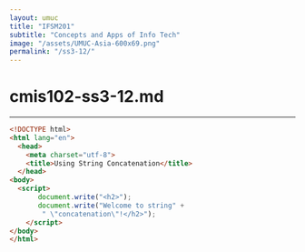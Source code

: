 ```yaml
---
layout: umuc
title: "IFSM201"
subtitle: "Concepts and Apps of Info Tech"
image: "/assets/UMUC-Asia-600x69.png"
permalink: "/ss3-12/"
---
```


# cmis102-ss3-12.md

---

```html
<!DOCTYPE html>
<html lang="en">
  <head>
    <meta charset="utf-8">
    <title>Using String Concatenation</title>
  </head>
<body>
  <script> 
       document.write("<h2>");
       document.write("Welcome to string" +
      	" \"concatenation\"!</h2>");
    </script>
</body>
</html>
```
  <script> 
       document.write("<h2>");
       document.write("Welcome to string" +
      	" \"concatenation\"!</h2>");
  </script>
